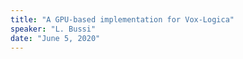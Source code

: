```yaml
---
title: "A GPU-based implementation for Vox-Logica"
speaker: "L. Bussi"
date: "June 5, 2020"
---
```

